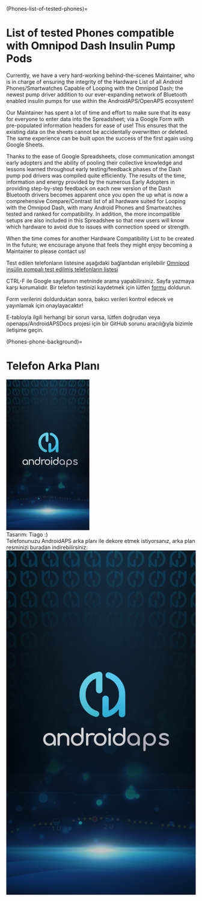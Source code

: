 (Phones-list-of-tested-phones)=

# List of tested Phones compatible with Omnipod Dash Insulin Pump Pods

Currently, we have a very hard-working behind-the-scenes Maintainer, who is in charge of ensuring the integrity of the Hardware List of all Android Phones/Smartwatches Capable of Looping with the Omnipod Dash; the newest pump driver addition to our ever-expanding network of Bluetooth enabled insulin pumps for use within the AndroidAPS/OpenAPS ecosystem!

Our Maintainer has spent a lot of time and effort to make sure that its easy for everyone to enter data into the Spreadsheet; via a Google Form with pre-populated information headers for ease of use! This ensures that the existing data on the sheets cannot be accidentally overwritten or deleted. The same experience can be built upon the success of the first again using Google Sheets.

Thanks to the ease of Google Spreadsheets, close communication amongst early adopters and the ability of pooling their collective knowledge and lessons learned throughout early testing/feedback phases of the Dash pump pod drivers was compiled quite efficiently. The results of the time, information and energy provided by the numerous Early Adopters in providing step-by-step feedback on each new version of the Dash Bluetooth drivers becomes apparent once you open the up what is now a comprehensive Compare/Contrast list of all hardware suited for Looping with the Omnipod Dash, with many Android Phones and Smartwatches tested and ranked for compatibility. In addition, the more incompatible setups are also included in this Spreadshee so that new users will know which hardware to avoid due to issues with connection speed or strength.

When the time comes for another Hardware Compatibility List to be created in the future; we encourage anyone that feels they might enjoy becoming a Maintainer to please contact us!

Test edilen telefonların listesine aşağıdaki bağlantıdan erişilebilir [Omnipod insülin pompalı test edilmiş telefonların listesi](https://docs.google.com/spreadsheets/d/1zO-Vf3wv0jji5Gflk6pe48oi348ApF5RvMcI6NG5TnY)

CTRL-F ile Google sayfasının metninde arama yapabilirsiniz. Sayfa yazmaya karşı korumalıdır. Bir telefon testinizi kaydetmek için lütfen [formu](https://forms.gle/g7GbSkMCTfFrWKjSA) doldurun.

Form verilerini doldurduktan sonra, bakıcı verileri kontrol edecek ve yayınlamak için onaylayacaktır!

E-tabloyla ilgili herhangi bir sorun varsa, lütfen doğrudan veya openaps/AndroidAPSDocs projesi için bir GitHub sorunu aracılığıyla bizimle iletişime geçin.

(Phones-phone-background)=

# Telefon Arka Planı

![telefon arka planı](../images/bg_phone_thump.jpg) </br> Tasarım: Tiago :) </br> Telefonunuzu AndroidAPS arka planı ile dekore etmek istiyorsanız, arka plan resminizi buradan indirebilirsiniz: ![Yüksek çözünürlüklü arka plan.](../images/bg_phone.jpg)